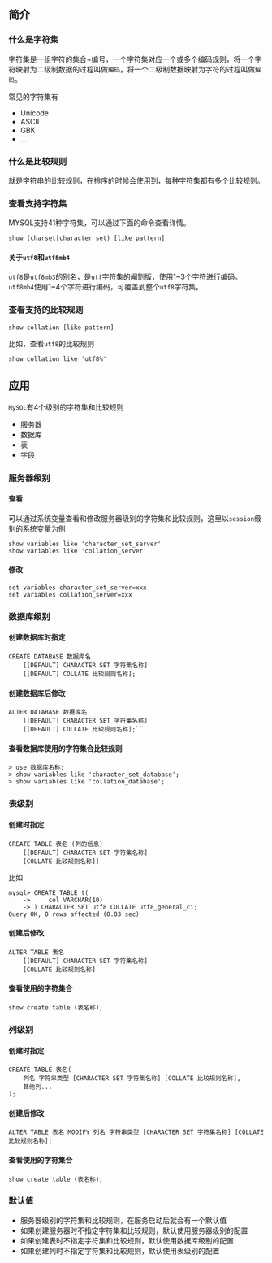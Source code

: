 ## 简介
### 什么是字符集
字符集是一组字符的集合+编号，一个字符集对应一个或多个编码规则，将一个字符映射为二级制数据的过程叫做`编码`，将一个二级制数据映射为字符的过程叫做`解码`。

常见的字符集有
- Unicode
- ASCII
- GBK
- ...

### 什么是比较规则
就是字符串的比较规则，在排序的时候会使用到，每种字符集都有多个比较规则。

### 查看支持字符集
MYSQL支持41种字符集，可以通过下面的命令查看详情。
```
show (charset|character set) [like pattern]
```

#### 关于`utf8`和`utf8mb4`
`utf8`是`utf8mb3`的别名，是`utf`字符集的阉割版，使用1~3个字符进行编码。
`utf8mb4`使用1~4个字符进行编码，可覆盖到整个`utf8`字符集。


### 查看支持的比较规则
```
show collation [like pattern]
```
比如，查看`utf8`的比较规则
```
show collation like 'utf8%'
```
## 应用

`MySQL`有4个级别的字符集和比较规则
- 服务器
- 数据库
- 表
- 字段

### 服务器级别

#### 查看
可以通过系统变量查看和修改服务器级别的字符集和比较规则，这里以`session`级别的系统变量为例
```
show variables like 'character_set_server'
show variables like 'collation_server'
```
#### 修改
````
set variables character_set_server=xxx
set variables collation_server=xxx
````

### 数据库级别
#### 创建数据库时指定
```
CREATE DATABASE 数据库名
    [[DEFAULT] CHARACTER SET 字符集名称]
    [[DEFAULT] COLLATE 比较规则名称];
```
#### 创建数据库后修改
```
ALTER DATABASE 数据库名
    [[DEFAULT] CHARACTER SET 字符集名称]
    [[DEFAULT] COLLATE 比较规则名称];``
```

#### 查看数据库使用的字符集合比较规则
```
> use 数据库名称;
> show variables like 'character_set_database';
> show variables like 'collation_database';
```

### 表级别
#### 创建时指定
```
CREATE TABLE 表名 (列的信息)
    [[DEFAULT] CHARACTER SET 字符集名称]
    [COLLATE 比较规则名称]]
```
比如
```
mysql> CREATE TABLE t(
    ->     col VARCHAR(10)
    -> ) CHARACTER SET utf8 COLLATE utf8_general_ci;
Query OK, 0 rows affected (0.03 sec)
```
#### 创建后修改
```
ALTER TABLE 表名
    [[DEFAULT] CHARACTER SET 字符集名称]
    [COLLATE 比较规则名称]
```
#### 查看使用的字符集合
```
show create table (表名称);
```

### 列级别
#### 创建时指定
```
CREATE TABLE 表名(
    列名 字符串类型 [CHARACTER SET 字符集名称] [COLLATE 比较规则名称],
    其他列...
);

```
#### 创建后修改
```
ALTER TABLE 表名 MODIFY 列名 字符串类型 [CHARACTER SET 字符集名称] [COLLATE 比较规则名称];
```

#### 查看使用的字符集合
```
show create table (表名称);
```

### 默认值

- 服务器级别的字符集和比较规则，在服务启动后就会有一个默认值
- 如果创建服务器时不指定字符集和比较规则，默认使用服务器级别的配置
- 如果创建表时不指定字符集和比较规则，默认使用数据库级别的配置
- 如果创建列时不指定字符集和比较规则，默认使用表级别的配置





